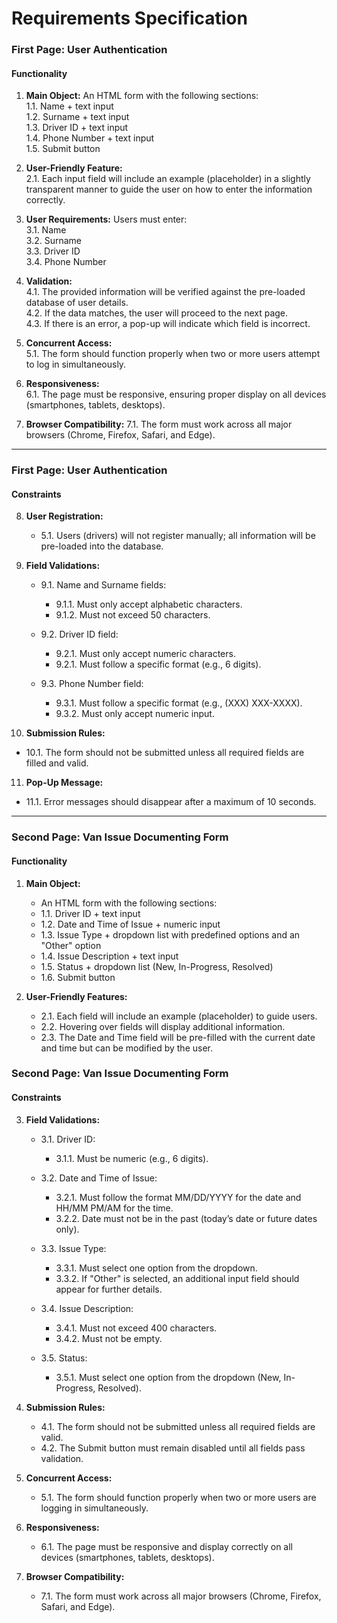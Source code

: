 # Requirements Specification

### First Page: User Authentication

#### Functionality
1. **Main Object:** An HTML form with the following sections:  
        1.1. Name + text input   
        1.2. Surname + text input  
        1.3. Driver ID + text input  
        1.4. Phone Number + text input  
        1.5. Submit button  

2. **User-Friendly Feature:**  
    2.1. Each input field will include an example (placeholder) in a slightly transparent manner to guide the user on how to enter the information correctly.  

3. **User Requirements:**  Users must enter:  
      3.1. Name  
      3.2. Surname  
      3.3. Driver ID  
      3.4. Phone Number  

4. **Validation:**     
   4.1. The provided information will be verified against the pre-loaded database of user details.  
   4.2. If the data matches, the user will proceed to the next page.  
   4.3. If there is an error, a pop-up will indicate which field is incorrect.  

5. **Concurrent Access:**  
   5.1. The form should function properly when two or more users attempt to log in simultaneously.

6. **Responsiveness:**  
   6.1. The page must be responsive, ensuring proper display on all devices (smartphones, tablets, desktops).

7. **Browser Compatibility:**
       7.1. The form must work across all major browsers (Chrome, Firefox, Safari, and Edge).

---

### First Page: User Authentication

#### Constraints

8. **User Registration:**
   - 5.1. Users (drivers) will not register manually; all information will be pre-loaded into the database.

9. **Field Validations:**
   - 9.1. Name and Surname fields:
     - 9.1.1. Must only accept alphabetic characters.
     - 9.1.2. Must not exceed 50 characters.
   
   - 9.2. Driver ID field:
     - 9.2.1. Must only accept numeric characters.
     - 9.2.1. Must follow a specific format (e.g., 6 digits).

   - 9.3. Phone Number field:
     - 9.3.1. Must follow a specific format (e.g., (XXX) XXX-XXXX).
     - 9.3.2. Must only accept numeric input.

10. **Submission Rules:**
   - 10.1. The form should not be submitted unless all required fields are filled and valid.

11. **Pop-Up Message:**
   - 11.1. Error messages should disappear after a maximum of 10 seconds.

---

### Second Page: Van Issue Documenting Form

#### Functionality

1. **Main Object:**
   -  An HTML form with the following sections:
     - 1.1. Driver ID + text input
     - 1.2. Date and Time of Issue + numeric input
     - 1.3. Issue Type + dropdown list with predefined options and an "Other" option
     - 1.4. Issue Description + text input
     - 1.5. Status + dropdown list (New, In-Progress, Resolved)
     - 1.6. Submit button

2. **User-Friendly Features:**
   - 2.1. Each field will include an example (placeholder) to guide users.
   - 2.2. Hovering over fields will display additional information.
   - 2.3. The Date and Time field will be pre-filled with the current date and time but can be modified by the user.

### Second Page: Van Issue Documenting Form

#### Constraints

3. **Field Validations:**
   - 3.1. Driver ID:
     - 3.1.1. Must be numeric (e.g., 6 digits).
   
   - 3.2. Date and Time of Issue:
     - 3.2.1. Must follow the format MM/DD/YYYY for the date and HH/MM PM/AM for the time.
     - 3.2.2. Date must not be in the past (today’s date or future dates only).
   
   - 3.3. Issue Type:
     - 3.3.1. Must select one option from the dropdown.
     - 3.3.2. If "Other" is selected, an additional input field should appear for further details.

   - 3.4. Issue Description:
     - 3.4.1. Must not exceed 400 characters.
     - 3.4.2. Must not be empty.

   - 3.5. Status:
     - 3.5.1. Must select one option from the dropdown (New, In-Progress, Resolved).

4. **Submission Rules:**
   - 4.1. The form should not be submitted unless all required fields are valid.
   - 4.2. The Submit button must remain disabled until all fields pass validation.

5. **Concurrent Access:**
   - 5.1. The form should function properly when two or more users are logging in simultaneously.

6. **Responsiveness:**
   - 6.1. The page must be responsive and display correctly on all devices (smartphones, tablets, desktops).

7. **Browser Compatibility:**
   - 7.1. The form must work across all major browsers (Chrome, Firefox, Safari, and Edge).
